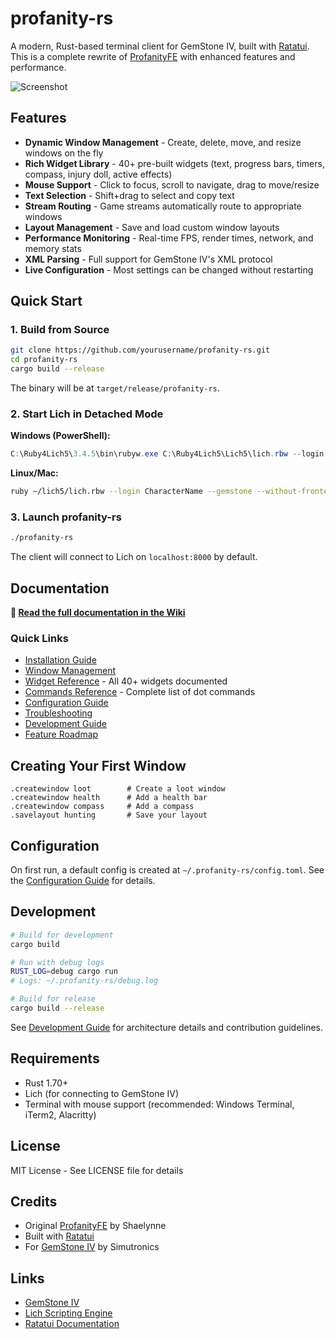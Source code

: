 # profanity-rs

A modern, Rust-based terminal client for GemStone IV, built with [Ratatui](https://github.com/ratatui-org/ratatui). This is a complete rewrite of [ProfanityFE](https://github.com/elanthia-online/profanity) with enhanced features and performance.

![Screenshot](https://via.placeholder.com/800x400.png?text=Terminal+UI+Screenshot)

## Features

- **Dynamic Window Management** - Create, delete, move, and resize windows on the fly
- **Rich Widget Library** - 40+ pre-built widgets (text, progress bars, timers, compass, injury doll, active effects)
- **Mouse Support** - Click to focus, scroll to navigate, drag to move/resize
- **Text Selection** - Shift+drag to select and copy text
- **Stream Routing** - Game streams automatically route to appropriate windows
- **Layout Management** - Save and load custom window layouts
- **Performance Monitoring** - Real-time FPS, render times, network, and memory stats
- **XML Parsing** - Full support for GemStone IV's XML protocol
- **Live Configuration** - Most settings can be changed without restarting

## Quick Start

### 1. Build from Source

```bash
git clone https://github.com/yourusername/profanity-rs.git
cd profanity-rs
cargo build --release
```

The binary will be at `target/release/profanity-rs`.

### 2. Start Lich in Detached Mode

**Windows (PowerShell):**
```powershell
C:\Ruby4Lich5\3.4.5\bin\rubyw.exe C:\Ruby4Lich5\Lich5\lich.rbw --login CharacterName --gemstone --without-frontend --detachable-client=8000
```

**Linux/Mac:**
```bash
ruby ~/lich5/lich.rbw --login CharacterName --gemstone --without-frontend --detachable-client=8000
```

### 3. Launch profanity-rs

```bash
./profanity-rs
```

The client will connect to Lich on `localhost:8000` by default.

## Documentation

**📖 [Read the full documentation in the Wiki](https://github.com/Nisugi/Profanitui/wiki)**

### Quick Links

- [Installation Guide](https://github.com/Nisugi/Profanitui/wiki/Installation)
- [Window Management](https://github.com/Nisugi/Profanitui/wiki/Window-Management)
- [Widget Reference](https://github.com/Nisugi/Profanitui/wiki/Widget-Reference) - All 40+ widgets documented
- [Commands Reference](https://github.com/Nisugi/Profanitui/wiki/Commands-Reference) - Complete list of dot commands
- [Configuration Guide](https://github.com/Nisugi/Profanitui/wiki/Configuration-Guide)
- [Troubleshooting](https://github.com/Nisugi/Profanitui/wiki/Troubleshooting)
- [Development Guide](https://github.com/Nisugi/Profanitui/wiki/Development-Guide)
- [Feature Roadmap](https://github.com/Nisugi/Profanitui/wiki/Feature-Roadmap)

## Creating Your First Window

```
.createwindow loot        # Create a loot window
.createwindow health      # Add a health bar
.createwindow compass     # Add a compass
.savelayout hunting       # Save your layout
```

## Configuration

On first run, a default config is created at `~/.profanity-rs/config.toml`. See the [Configuration Guide](https://github.com/Nisugi/Profanitui/wiki/Configuration-Guide) for details.

## Development

```bash
# Build for development
cargo build

# Run with debug logs
RUST_LOG=debug cargo run
# Logs: ~/.profanity-rs/debug.log

# Build for release
cargo build --release
```

See [Development Guide](https://github.com/Nisugi/Profanitui/wiki/Development-Guide) for architecture details and contribution guidelines.

## Requirements

- Rust 1.70+
- Lich (for connecting to GemStone IV)
- Terminal with mouse support (recommended: Windows Terminal, iTerm2, Alacritty)

## License

MIT License - See LICENSE file for details

## Credits

- Original [ProfanityFE](https://github.com/elanthia-online/profanity) by Shaelynne
- Built with [Ratatui](https://github.com/ratatui-org/ratatui)
- For [GemStone IV](https://www.play.net/gs4/) by Simutronics

## Links

- [GemStone IV](https://www.play.net/gs4/)
- [Lich Scripting Engine](https://github.com/elanthia-online/lich-5)
- [Ratatui Documentation](https://ratatui.rs/)
